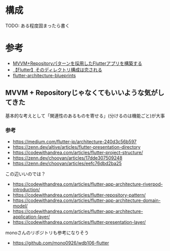 # 構成
TODO: ある程度固まったら書く

# 参考
- [MVVM+Repositoryパターンを採用したFlutterアプリを構築する](https://zenn.dev/alesion/articles/ab2df82a3809b7)
- [【Flutter】そのディレクトリ構成は恋される](https://zenn.dev/web_tips/articles/530d02aaf90400)
- [flutter-architecture-blueprints](https://github.com/wasabeef/flutter-architecture-blueprints)

## MVVM + Repositoryじゃなくてもいいような気がしてきた
基本的な考えとして「関連性のあるものを寄せる」(分けるのは機能ごと)が大事
### 参考
- https://medium.com/flutter-jp/architecture-240d3c56b597
- https://zenn.dev/altive/articles/flutter-presentation-directory
- https://codewithandrea.com/articles/flutter-project-structure/
- https://zenn.dev/chooyan/articles/17dde307509248
- https://zenn.dev/chooyan/articles/eefc76dbd2ba25

この辺いいのでは？
- https://codewithandrea.com/articles/flutter-app-architecture-riverpod-introduction/
- https://codewithandrea.com/articles/flutter-repository-pattern/
- https://codewithandrea.com/articles/flutter-app-architecture-domain-model/
- https://codewithandrea.com/articles/flutter-app-architecture-application-layer/
- https://codewithandrea.com/articles/flutter-presentation-layer/

monoさんのリポジトリも参考になりそう
- https://github.com/mono0926/wdb106-flutter